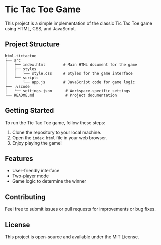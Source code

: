 # Tic Tac Toe Game

This project is a simple implementation of the classic Tic Tac Toe game using HTML, CSS, and JavaScript. 

## Project Structure

```
html-tictactoe
├── src
│   ├── index.html        # Main HTML document for the game
│   ├── styles
│   │   └── style.css     # Styles for the game interface
│   └── scripts
│       └── app.js        # JavaScript code for game logic
├── .vscode
│   └── settings.json      # Workspace-specific settings
└── README.md              # Project documentation
```

## Getting Started

To run the Tic Tac Toe game, follow these steps:

1. Clone the repository to your local machine.
2. Open the `index.html` file in your web browser.
3. Enjoy playing the game!

## Features

- User-friendly interface
- Two-player mode
- Game logic to determine the winner

## Contributing

Feel free to submit issues or pull requests for improvements or bug fixes. 

## License

This project is open-source and available under the MIT License.